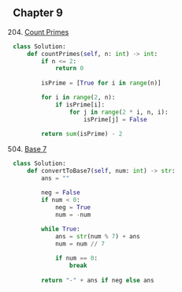 
## Chapter 9

204. [Count Primes](https://leetcode.com/problems/count-primes)  

```python
class Solution:
    def countPrimes(self, n: int) -> int:
        if n <= 2:
            return 0
        
        isPrime = [True for i in range(n)]

        for i in range(2, n):
            if isPrime[i]:
                for j in range(2 * i, n, i):
                    isPrime[j] = False
        
        return sum(isPrime) - 2
```

504. [Base 7](https://leetcode.com/problems/base-7)  

```python
class Solution:
    def convertToBase7(self, num: int) -> str:
        ans = ""

        neg = False
        if num < 0:
            neg = True
            num = -num
        
        while True:
            ans = str(num % 7) + ans
            num = num // 7

            if num == 0:
                break
        
        return "-" + ans if neg else ans
```
